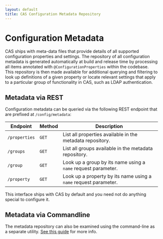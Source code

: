```yaml
---
layout: default
title: CAS Configuration Metadata Repository
---
```


# Configuration Metadata

CAS ships with meta-data files that provide details of all supported configuration properties and settings. The repository of all configuration metadata
is generated automatically at build and release time by processing all items annotated with `@ConfigurationProperties` within the codebase. This repository
is then made available for additional querying and filtering to look up definitions of a given property or locate relevant settings that apply to a particular group of functionality in CAS, such as LDAP authentication.

## Metadata via REST

Configuration metadata can be queried via the following REST endpoint that are prefixed at `/config/metadata`:

| Endpoint              | Method      | Description
|-----------------------|-------------|----------------------------------------------------------
| `/properties`         | `GET`       | List all properties available in the metadata repository.
| `/groups`             | `GET`       | List all groups available in the metadata repository. 
| `/group`              | `GET`       | Look up a group by its name using a `name` request parameter.
| `/property`           | `GET`       | Look up a property by its name using a `name` request parameter.

This interface ships with CAS by default and you need not do anything special to configure it.

## Metadata via Commandline

The metadata repository can also be examined using the command-line as a separate utility. 
[See this guide](Configuring-Commandline-Shell.html) for more info.
